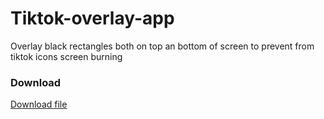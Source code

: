 # Tiktok-overlay-app
Overlay black rectangles both on top an bottom of screen to prevent from tiktok icons screen burning

### Download
[Download file](https://github.com/mati101811/Tiktok-overlay-app/raw/refs/heads/main/Tiktok%20overlay.apk)
